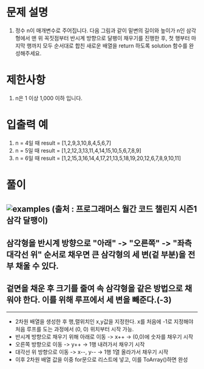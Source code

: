 # 문제 설명

1. 정수 n이 매개변수로 주어집니다. 다음 그림과 같이 밑변의 길이와 높이가 n인 삼각형에서 맨 위 꼭짓점부터 반시계 방향으로 달팽이 채우기를 진행한 후, 첫 행부터 마지막 행까지 모두 순서대로 합친 새로운 배열을 return 하도록 solution 함수를 완성해주세요.

# 제한사항

1. n은 1 이상 1,000 이하 입니다.

# 입출력 예

1. n = 4일 때 result = [1,2,9,3,10,8,4,5,6,7]
2. n = 5일 때 result = [1,2,12,3,13,11,4,14,15,10,5,6,7,8,9]
3. n = 6일 때 result = [1,2,15,3,16,14,4,17,21,13,5,18,19,20,12,6,7,8,9,10,11]

# 풀이
![examples](https://github.com/user-attachments/assets/25a51201-1ae1-4fc0-b9af-3302f83bf20b)
(출처 : 프로그래머스 월간 코드 챌린지 시즌1 삼각 달팽이)
---
 ## **삼각형을 반시계 방향으로 "아래" -> "오른쪽" -> "좌측 대각선 위" 순서로 채우면 큰 삼각형의 세 변(겉 부분)을 전부 채울 수 있다.**
 ## **겉면을 채운 후 크기를 줄여 속 삼각형을 같은 방법으로 채워야 한다. 이를 위해 루프에서 세 변을 빼준다.(-3)**
 ---
 
- 2차원 배열을 생성한 후 행,렬위치인 x,y값을 지정한다. x를 처음에 -1로 지정해야 처음 루프를 도는 과정에서 (0, 0) 위치부터 시작 가능.
- 반시계 방향으로 채우기 위해 아래로 이동 -> x++ -> (0,0)에 숫자를 채우기 시작
- 오른쪽 방향으로 이동 -> y++ -> 1행 내려가서 채우기 시작
- 대각선 위 방향으로 이동 -> x--, y-- -> 1행 1열 올라가서 채우기 시작
- 이후 2차원 배열 값을 이중 for문으로 리스트에 넣고, 이를 ToArray()하면 완성
